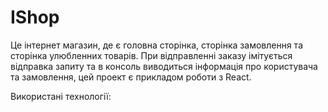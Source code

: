 # IShop
Це інтернет магазин, де є головна сторінка, 
сторінка замовлення та сторінка улюбленних товарів. 
При відправленні заказу імітується відправка запиту
та в консоль виводиться інформація про користувача 
та замовлення, цей проект є прикладом роботи з React.

Використані технології: